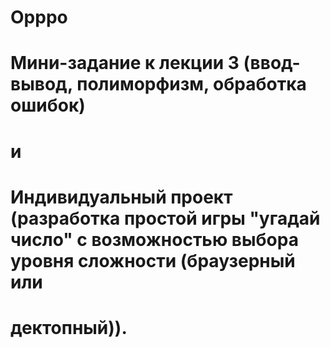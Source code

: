 # Opppo
# Мини-задание к лекции 3 (ввод-вывод, полиморфизм, обработка ошибок)
# и
# Индивидуальный проект (разработка простой игры "угадай число" с возможностью выбора уровня сложности (браузерный или
# дектопный)).
